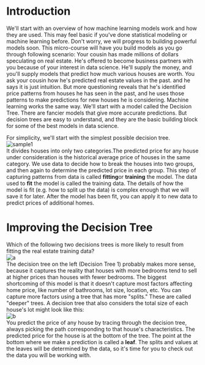<h1>Introduction</h1>

We'll start with an overview of how machine learning models work and how they are used. This may feel basic if you've done statistical modeling or machine learning before. Don't worry, we will progress to building powerful models soon.
This micro-course will have you build models as you go through following scenario:
Your cousin has made millions of dollars speculating on real estate. He's offered to become business partners with you because of your interest in data science. He'll supply the money, and you'll supply models that predict how much various houses are worth.
You ask your cousin how he's predicted real estate values in the past. and he says it is just intuition. But more questioning reveals that he's identified price patterns from houses he has seen in the past, and he uses those patterns to make predictions for new houses he is considering.
Machine learning works the same way. We'll start with a model called the Decision Tree. There are fancier models that give more accurate predictions. But decision trees are easy to understand, and they are the basic building block for some of the best models in data science.

For simplicity, we'll start with the simplest possible decision tree.<br>
![sample1](http://i.imgur.com/7tsb5b1.png) <br>
It divides houses into only two categories.The predicted price for any house under consideration is the historical average price of houses in the same category. We use data to decide how to break the houses into two groups, and then again to determine the predicted price in each group. This step of capturing patterns from data is called <b>fitting</b>or <b>training</b> the model.
The data used to <b>fit</b> the model is called the training data. The details of how the model is fit (e.g. how to split up the data) is complex enough that we will save it for later.
After the model has been fit, you can apply it to new data to predict prices of additional homes.
<Br>
<h1>Improving the Decision Tree </h1> 

Which of the following two decisions trees is more likely to result from fitting the real estate training data? <Br>
![a](http://i.imgur.com/prAjgku.png) <br>
The decision tree on the left (Decision Tree 1) probably makes more sense, because it captures the reality that houses with more bedrooms tend to sell at higher prices than houses with fewer bedrooms. The biggest shortcoming of this model is that it doesn't capture most factors affecting home price, like number of bathrooms, lot size, location, etc.
You can capture more factors using a tree that has more "splits." These are called "deeper" trees. A decision tree that also considers the total size of each house's lot might look like this:
 <br>![b](http://i.imgur.com/R3ywQsR.png) <Br>
You predict the price of any house by tracing through the decision tree, always picking the path corresponding to that house's characteristics. The predicted price for the house is at the bottom of the tree. The point at the bottom where we make a prediction is called a <b>leaf</b>.
The splits and values at the leaves will be determined by the data, so it's time for you to check out the data you will be working with.
